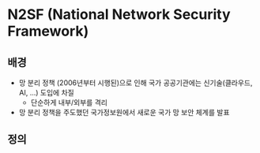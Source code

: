 # N2SF (National Network Security Framework)

## 배경
- 망 분리 정책 (2006년부터 시행된)으로 인해 국가 공공기관에는 신기술(클라우드, AI, ...) 도입에 차질
    - 단순하게 내부/외부를 격리
- 망 분리 정책을 주도했던 국가정보원에서 새로운 국가 망 보안 체계를 발표

## 정의


## 